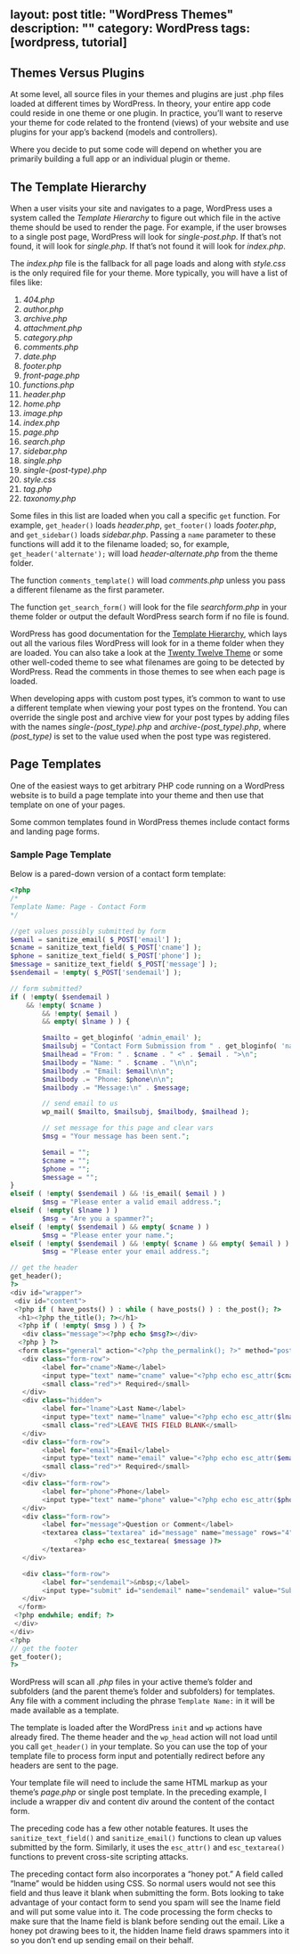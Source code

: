 layout: post
title: "WordPress Themes"
description: ""
category: WordPress
tags: [wordpress, tutorial]
---

## Themes Versus Plugins

At some level, all source files in your themes and plugins are just .php files loaded at different times by WordPress. In theory, your entire app code could reside in one theme or one plugin. In practice, you’ll want to reserve your theme for code related to the frontend (views) of your website and use plugins for your app’s backend (models and controllers).

Where you decide to put some code will depend on whether you are primarily building a full app or an individual plugin or theme.

## The Template Hierarchy

When a user visits your site and navigates to a page, WordPress uses a system called the _Template Hierarchy_ to figure out which file in the active theme should be used to render the page. For example, if the user browses to a single post page, WordPress will look for _single-post.php_. If that’s not found, it will look for _single.php_. If that’s not found it will look for _index.php_.

The _index.php_ file is the fallback for all page loads and along with _style.css_ is the only required file for your theme. More typically, you will have a list of files like:

1.  _404.php_
2.  _author.php_
3.  _archive.php_
4.  _attachment.php_
5.  _category.php_
6.  _comments.php_
7.  _date.php_
8.  _footer.php_
9.  _front-page.php_
10.  _functions.php_
11.  _header.php_
12.  _home.php_
13.  _image.php_
14.  _index.php_
15.  _page.php_
16.  _search.php_
17.  _sidebar.php_
18.  _single.php_
19.  _single-(post-type).php_
20.  _style.css_
21.  _tag.php_
22.  _taxonomy.php_

Some files in this list are loaded when you call a specific `get` function. For example, `get_header()` loads _header.php_, `get_footer()` loads _footer.php_, and `get_sidebar()` loads _sidebar.php_. Passing a `name` parameter to these functions will add it to the filename loaded; so, for example, `get_header('alternate');` will load _header-alternate.php_ from the theme folder.

The function `comments_template()` will load _comments.php_ unless you pass a different filename as the first parameter.

The function `get_search_form()` will look for the file _searchform.php_ in your theme folder or output the default WordPress search form if no file is found.

WordPress has good documentation for the [Template Hierarchy](http://bit.ly/temp-hier), which lays out all the various files WordPress will look for in a theme folder when they are loaded. You can also take a look at the [Twenty Twelve Theme](http://bit.ly/2012-theme) or some other well-coded theme to see what filenames are going to be detected by WordPress. Read the comments in those themes to see when each page is loaded.

When developing apps with custom post types, it’s common to want to use a different template when viewing your post types on the frontend. You can override the single post and archive view for your post types by adding files with the names _single-(post_type).php_ and _archive-(post_type).php_, where _(post_type)_ is set to the value used when the post type was registered.

## Page Templates

One of the easiest ways to get arbitrary PHP code running on a WordPress website is to build a page template into your theme and then use that template on one of your pages.

Some common templates found in WordPress themes include contact forms and landing page forms.

### Sample Page Template

Below is a pared-down version of a contact form template:

```php
<?php
/*
Template Name: Page - Contact Form
*/

//get values possibly submitted by form
$email = sanitize_email( $_POST['email'] );
$cname = sanitize_text_field( $_POST['cname'] );
$phone = sanitize_text_field( $_POST['phone'] );
$message = sanitize_text_field( $_POST['message'] );
$sendemail = !empty( $_POST['sendemail'] );

// form submitted?
if ( !empty( $sendemail )
    && !empty( $cname )
        && !empty( $email )
        && empty( $lname ) ) {

        $mailto = get_bloginfo( 'admin_email' );
        $mailsubj = "Contact Form Submission from " . get_bloginfo( 'name' );
        $mailhead = "From: " . $cname . " <" . $email . ">\n";
        $mailbody = "Name: " . $cname . "\n\n";
        $mailbody .= "Email: $email\n\n";
        $mailbody .= "Phone: $phone\n\n";
        $mailbody .= "Message:\n" . $message;

        // send email to us
        wp_mail( $mailto, $mailsubj, $mailbody, $mailhead );

        // set message for this page and clear vars
        $msg = "Your message has been sent.";

        $email = "";
        $cname = "";
        $phone = "";
        $message = "";
}
elseif ( !empty( $sendemail ) && !is_email( $email ) )
        $msg = "Please enter a valid email address.";
elseif ( !empty( $lname ) )
        $msg = "Are you a spammer?";
elseif ( !empty( $sendemail ) && empty( $cname ) )
        $msg = "Please enter your name.";
elseif ( !empty( $sendemail ) && !empty( $cname ) && empty( $email ) )
        $msg = "Please enter your email address.";

// get the header
get_header();
?>
<div id="wrapper">
 <div id="content">
 <?php if ( have_posts() ) : while ( have_posts() ) : the_post(); ?>
  <h1><?php the_title(); ?></h1>
  <?php if ( !empty( $msg ) ) { ?>
   <div class="message"><?php echo $msg?></div>
  <?php } ?>
  <form class="general" action="<?php the_permalink(); ?>" method="post">
   <div class="form-row">
        <label for="cname">Name</label>
        <input type="text" name="cname" value="<?php echo esc_attr($cname);?>"/>
        <small class="red">* Required</small>
   </div>
   <div class="hidden">
        <label for="lname">Last Name</label>
        <input type="text" name="lname" value="<?php echo esc_attr($lname);?>"/>
        <small class="red">LEAVE THIS FIELD BLANK</small>
   </div>
   <div class="form-row">
        <label for="email">Email</label>
        <input type="text" name="email" value="<?php echo esc_attr($email);?>"/>
        <small class="red">* Required</small>
   </div>
   <div class="form-row">
        <label for="phone">Phone</label>
        <input type="text" name="phone" value="<?php echo esc_attr($phone);?>"/>
   </div>
   <div class="form-row">
        <label for="message">Question or Comment</label>
        <textarea class="textarea" id="message" name="message" rows="4" cols="55">
                <?php echo esc_textarea( $message )?>
        </textarea>
   </div>

   <div class="form-row">
        <label for="sendemail">&nbsp;</label>
        <input type="submit" id="sendemail" name="sendemail" value="Submit"/>
   </div>
  </form>
 <?php endwhile; endif; ?>
 </div>
</div>
<?php
// get the footer
get_footer();
?>
```

WordPress will scan all _.php_ files in your active theme’s folder and subfolders (and the parent theme’s folder and subfolders) for templates. Any file with a comment including the phrase `Template Name:` in it will be made available as a template.

The template is loaded after the WordPress `init` and `wp` actions have already fired. The theme header and the `wp_head` action will not load until you call `get_header()` in your template. So you can use the top of your template file to process form input and potentially redirect before any headers are sent to the page.

Your template file will need to include the same HTML markup as your theme’s _page.php_ or single post template. In the preceding example, I include a wrapper div and content div around the content of the contact form.

The preceding code has a few other notable features. It uses the `sanitize_text_field()` and `sanitize_email()` functions to clean up values submitted by the form. Similarly, it uses the `esc_attr()` and `esc_textarea()` functions to prevent cross-site scripting attacks. 

The preceding contact form also incorporates a “honey pot.” A field called “lname” would be hidden using CSS. So normal users would not see this field and thus leave it blank when submitting the form. Bots looking to take advantage of your contact form to send you spam will see the lname field and will put some value into it. The code processing the form checks to make sure that the lname field is blank before sending out the email. Like a honey pot drawing bees to it, the hidden lname field draws spammers into it so you don’t end up sending email on their behalf.

